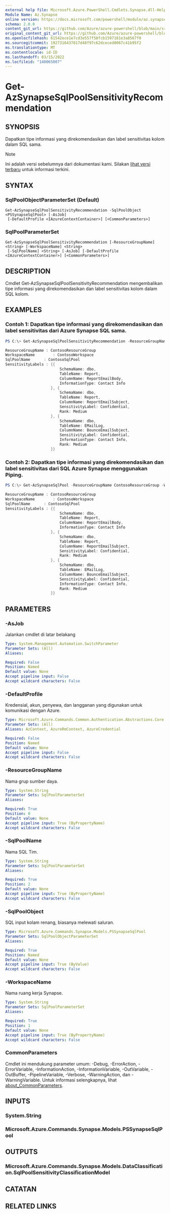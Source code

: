 ```yaml
---
external help file: Microsoft.Azure.PowerShell.Cmdlets.Synapse.dll-Help.xml
Module Name: Az.Synapse
online version: https://docs.microsoft.com/powershell/module/az.synapse/get-azsynapsesqlpoolsensitivityrecommendation
schema: 2.0.0
content_git_url: https://github.com/Azure/azure-powershell/blob/main/src/Synapse/Synapse/help/Get-AzSynapseSqlPoolSensitivityRecommendation.md
original_content_git_url: https://github.com/Azure/azure-powershell/blob/main/src/Synapse/Synapse/help/Get-AzSynapseSqlPoolSensitivityRecommendation.md
ms.openlocfilehash: 61542ece1e7cd3e557f58fcb1597181e3a8567f0
ms.sourcegitcommit: 1927316437817d48f97c62dceced0067c41b95f2
ms.translationtype: MT
ms.contentlocale: id-ID
ms.lasthandoff: 03/15/2022
ms.locfileid: "140065007"
---
```

# Get-AzSynapseSqlPoolSensitivityRecommendation

## SYNOPSIS
Dapatkan tipe informasi yang direkomendasikan dan label sensitivitas kolom dalam SQL sama.

> [!NOTE]
>Ini adalah versi sebelumnya dari dokumentasi kami. Silakan [lihat versi terbaru](/powershell/module/az.synapse/get-azsynapsesqlpoolsensitivityrecommendation) untuk informasi terkini.

## SYNTAX

### SqlPoolObjectParameterSet (Default)
```
Get-AzSynapseSqlPoolSensitivityRecommendation -SqlPoolObject <PSSynapseSqlPool> [-AsJob]
 [-DefaultProfile <IAzureContextContainer>] [<CommonParameters>]
```

### SqlPoolParameterSet
```
Get-AzSynapseSqlPoolSensitivityRecommendation [-ResourceGroupName] <String> [-WorkspaceName] <String>
 [-SqlPoolName] <String> [-AsJob] [-DefaultProfile <IAzureContextContainer>] [<CommonParameters>]
```

## DESCRIPTION
Cmdlet Get-AzSynapseSqlPoolSensitivityRecommendation mengembalikan tipe informasi yang direkomendasikan dan label sensitivitas kolom dalam SQL kolom.

## EXAMPLES

### Contoh 1: Dapatkan tipe informasi yang direkomendasikan dan label sensitivitas dari Azure Synapse SQL sama.
```powershell
PS C:\> Get-AzSynapseSqlPoolSensitivityRecommendation -ResourceGroupName ContosoResourceGroup -WorkspaceName ContosoWorkspace -SqlPoolName ContosoSqlPool

ResourceGroupName : ContosoResourceGroup
WorkspaceName        : ContosoWorkspace
SqlPoolName      : ContosoSqlPool
SensitivityLabels : {{
                        SchemaName: dbo,
                        TableName: Report,
                        ColumnName: ReportEmailBody,
                        InformationType: Contact Info
                    }, {
                        SchemaName: dbo,
                        TableName: Report,
                        ColumnName: ReportEmailSubject,
                        SensitivityLabel: Confidential,
                        Rank: Medium
                    }, {
                        SchemaName: dbo,
                        TableName: EMailLog,
                        ColumnName: BounceEmailSubject,
                        SensitivityLabel: Confidential,
                        InformationType: Contact Info,
                        Rank: Medium
                    }}
```

### Contoh 2: Dapatkan tipe informasi yang direkomendasikan dan label sensitivitas dari SQL Azure Synapse menggunakan Piping.
```powershell
PS C:\> Get-AzSynapseSqlPool -ResourceGroupName ContosoResourceGroup -WorkspaceName ContosoWorkspace -Name ContosoSqlPool | Get-AzSynapseSqlPoolSensitivityRecommendation

ResourceGroupName : ContosoResourceGroup
WorkspaceName        : ContosoWorkspace
SqlPoolName      : ContosoSqlPool
SensitivityLabels : {{
                        SchemaName: dbo,
                        TableName: Report,
                        ColumnName: ReportEmailBody,
                        InformationType: Contact Info
                    }, {
                        SchemaName: dbo,
                        TableName: Report,
                        ColumnName: ReportEmailSubject,
                        SensitivityLabel: Confidential,
                        Rank: Medium
                    }, {
                        SchemaName: dbo,
                        TableName: EMailLog,
                        ColumnName: BounceEmailSubject,
                        SensitivityLabel: Confidential,
                        InformationType: Contact Info,
                        Rank: Medium
                    }}
```

## PARAMETERS

### -AsJob
Jalankan cmdlet di latar belakang

```yaml
Type: System.Management.Automation.SwitchParameter
Parameter Sets: (All)
Aliases:

Required: False
Position: Named
Default value: None
Accept pipeline input: False
Accept wildcard characters: False
```

### -DefaultProfile
Kredensial, akun, penyewa, dan langganan yang digunakan untuk komunikasi dengan Azure.

```yaml
Type: Microsoft.Azure.Commands.Common.Authentication.Abstractions.Core.IAzureContextContainer
Parameter Sets: (All)
Aliases: AzContext, AzureRmContext, AzureCredential

Required: False
Position: Named
Default value: None
Accept pipeline input: False
Accept wildcard characters: False
```

### -ResourceGroupName
Nama grup sumber daya.

```yaml
Type: System.String
Parameter Sets: SqlPoolParameterSet
Aliases:

Required: True
Position: 0
Default value: None
Accept pipeline input: True (ByPropertyName)
Accept wildcard characters: False
```

### -SqlPoolName
Nama SQL Tim.

```yaml
Type: System.String
Parameter Sets: SqlPoolParameterSet
Aliases:

Required: True
Position: 2
Default value: None
Accept pipeline input: True (ByPropertyName)
Accept wildcard characters: False
```

### -SqlPoolObject
SQL input kolam renang, biasanya melewati saluran.

```yaml
Type: Microsoft.Azure.Commands.Synapse.Models.PSSynapseSqlPool
Parameter Sets: SqlPoolObjectParameterSet
Aliases:

Required: True
Position: Named
Default value: None
Accept pipeline input: True (ByValue)
Accept wildcard characters: False
```

### -WorkspaceName
Nama ruang kerja Synapse.

```yaml
Type: System.String
Parameter Sets: SqlPoolParameterSet
Aliases:

Required: True
Position: 1
Default value: None
Accept pipeline input: True (ByPropertyName)
Accept wildcard characters: False
```

### CommonParameters
Cmdlet ini mendukung parameter umum: -Debug, -ErrorAction, -ErrorVariable, -InformationAction, -InformationVariable, -OutVariable, -OutBuffer, -PipelineVariable, -Verbose, -WarningAction, dan -WarningVariable. Untuk informasi selengkapnya, lihat [about_CommonParameters](http://go.microsoft.com/fwlink/?LinkID=113216).

## INPUTS

### System.String

### Microsoft.Azure.Commands.Synapse.Models.PSSynapseSqlPool

## OUTPUTS

### Microsoft.Azure.Commands.Synapse.Models.DataClassification.SqlPoolSensitivityClassificationModel

## CATATAN

## RELATED LINKS
